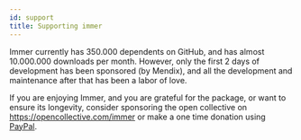 ```yaml
---
id: support
title: Supporting immer
---
```


<center>
<div data-ea-publisher="immerjs" data-ea-type="image" className="horizontal bordered"></div>
</center>

Immer currently has 350.000 dependents on GitHub, and has almost 10.000.000 downloads per month. However, only the first 2 days of development has been sponsored (by Mendix), and all the development and maintenance after that has been a labor of love.

If you are enjoying Immer, and you are grateful for the package, or want to ensure its longevity, consider sponsoring the open collective on https://opencollective.com/immer or make a one time donation using [PayPal](https://www.paypal.me/michelweststrate).
